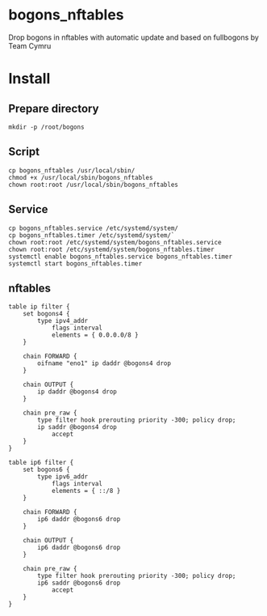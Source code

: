 # bogons_nftables

Drop bogons in nftables with automatic update and based on fullbogons by Team Cymru

# Install

## Prepare directory

`mkdir -p /root/bogons`

## Script

```
cp bogons_nftables /usr/local/sbin/
chmod +x /usr/local/sbin/bogons_nftables
chown root:root /usr/local/sbin/bogons_nftables
```

## Service

```
cp bogons_nftables.service /etc/systemd/system/
cp bogons_nftables.timer /etc/systemd/system/`
chown root:root /etc/systemd/system/bogons_nftables.service
chown root:root /etc/systemd/system/bogons_nftables.timer
systemctl enable bogons_nftables.service bogons_nftables.timer
systemctl start bogons_nftables.timer
```

## nftables

```
table ip filter {
    set bogons4 {
        type ipv4_addr
            flags interval
            elements = { 0.0.0.0/8 }
    }

    chain FORWARD {
        oifname "eno1" ip daddr @bogons4 drop
    }

    chain OUTPUT {
        ip daddr @bogons4 drop
    }

    chain pre_raw {
        type filter hook prerouting priority -300; policy drop;
        ip saddr @bogons4 drop
            accept
    }
}

table ip6 filter {
    set bogons6 {
        type ipv6_addr
            flags interval
            elements = { ::/8 }
    }

    chain FORWARD {
        ip6 daddr @bogons6 drop
    }

    chain OUTPUT {
        ip6 daddr @bogons6 drop
    }

    chain pre_raw {
        type filter hook prerouting priority -300; policy drop;
        ip6 saddr @bogons6 drop
            accept
    }
}
```
